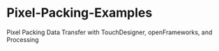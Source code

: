# Pixel-Packing-Examples
Pixel Packing Data Transfer with TouchDesigner, openFrameworks, and Processing
